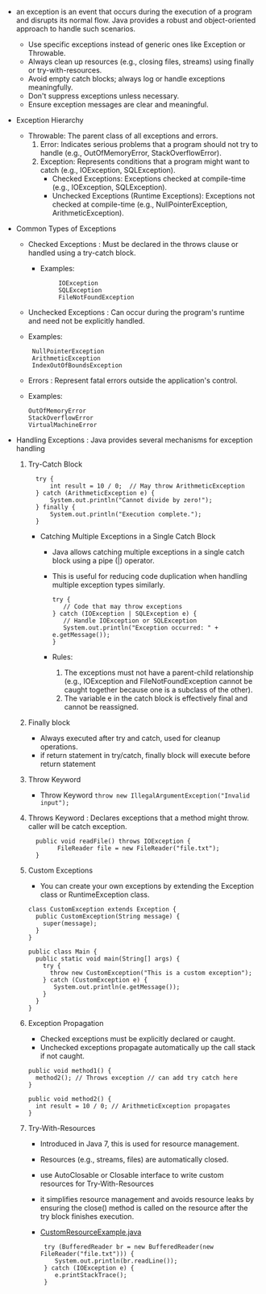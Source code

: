 - an exception is an event that occurs during the execution of a program and disrupts its normal flow. Java provides a robust and object-oriented approach to handle such scenarios.
  - Use specific exceptions instead of generic ones like Exception or Throwable.
  - Always clean up resources (e.g., closing files, streams) using finally or try-with-resources.
  - Avoid empty catch blocks; always log or handle exceptions meaningfully.
  - Don't suppress exceptions unless necessary.
  - Ensure exception messages are clear and meaningful.

- Exception Hierarchy
   - Throwable: The parent class of all exceptions and errors.
      1. Error: Indicates serious problems that a program should not try to handle (e.g., OutOfMemoryError, StackOverflowError).
      2. Exception: Represents conditions that a program might want to catch (e.g., IOException, SQLException).
          - Checked Exceptions: Exceptions checked at compile-time (e.g., IOException, SQLException).
          - Unchecked Exceptions (Runtime Exceptions): Exceptions not checked at compile-time (e.g., NullPointerException, ArithmeticException).
         
- Common Types of Exceptions
     - Checked Exceptions : Must be declared in the throws clause or handled using a try-catch block.
       - Examples:
  
                  IOException
                  SQLException
                  FileNotFoundException
                  
     - Unchecked Exceptions : Can occur during the program's runtime and need not be explicitly handled.
     - Examples:
  
            NullPointerException
            ArithmeticException
            IndexOutOfBoundsException
     - Errors  : Represent fatal errors outside the application's control.
     - Examples:
  
           OutOfMemoryError
           StackOverflowError
           VirtualMachineError

- Handling Exceptions : Java provides several mechanisms for exception handling
  1. Try-Catch Block 

           try {
               int result = 10 / 0;  // May throw ArithmeticException
           } catch (ArithmeticException e) {
               System.out.println("Cannot divide by zero!");
           } finally {
               System.out.println("Execution complete.");
           } 
       - Catching Multiple Exceptions in a Single Catch Block
           - Java allows catching multiple exceptions in a single catch block using a pipe (|) operator. 
           - This is useful for reducing code duplication when handling multiple exception types similarly.

                 try {
                    // Code that may throw exceptions
                 } catch (IOException | SQLException e) {
                    // Handle IOException or SQLException
                    System.out.println("Exception occurred: " + e.getMessage());
                 }
           - Rules:
             1. The exceptions must not have a parent-child relationship (e.g., IOException and FileNotFoundException cannot be caught together because one is a subclass of the other).
             2. The variable e in the catch block is effectively final and cannot be reassigned.

  2. Finally block 
      - Always executed after try and catch, used for cleanup operations.
      - if return statement in try/catch, finally block will execute before return statement
  3. Throw Keyword
       - Throw Keyword `throw new IllegalArgumentException("Invalid input");`
  4. Throws Keyword : Declares exceptions that a method might throw. caller will be catch exception.

           public void readFile() throws IOException {
                 FileReader file = new FileReader("file.txt");
           }
  5. Custom Exceptions
        - You can create your own exceptions by extending the Exception class or RuntimeException class.

         class CustomException extends Exception {
           public CustomException(String message) {
             super(message);
           }
         }

         public class Main {
           public static void main(String[] args) {
             try {
               throw new CustomException("This is a custom exception");
             } catch (CustomException e) {
                System.out.println(e.getMessage());
             }
           }
         }
  6. Exception Propagation
        - Checked exceptions must be explicitly declared or caught.
        - Unchecked exceptions propagate automatically up the call stack if not caught.
     
         public void method1() {
           method2(); // Throws exception // can add try catch here
         }

         public void method2() {
           int result = 10 / 0; // ArithmeticException propagates
         }
  7. Try-With-Resources
        - Introduced in Java 7, this is used for resource management. 
        - Resources (e.g., streams, files) are automatically closed.
        - use AutoClosable or Closable interface to write custom resources for Try-With-Resources 
        - it simplifies resource management and avoids resource leaks by ensuring the close() method is called on the resource after the try block finishes execution.
        - [CustomResourceExample.java](program/CustomResourceExample.java)

               try (BufferedReader br = new BufferedReader(new FileReader("file.txt"))) {
                  System.out.println(br.readLine());
               } catch (IOException e) {
                  e.printStackTrace();
               }

